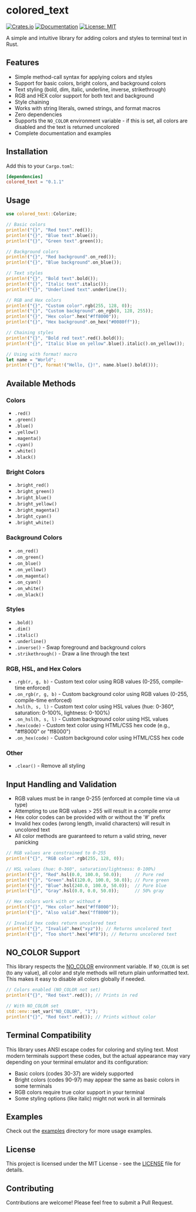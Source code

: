 # colored_text

[![Crates.io](https://img.shields.io/crates/v/colored_text.svg)](https://crates.io/crates/colored_text)
[![Documentation](https://docs.rs/colored_text/badge.svg)](https://docs.rs/colored_text)
[![License: MIT](https://img.shields.io/badge/License-MIT-yellow.svg)](https://opensource.org/licenses/MIT)

A simple and intuitive library for adding colors and styles to terminal text in Rust.

## Features

- Simple method-call syntax for applying colors and styles
- Support for basic colors, bright colors, and background colors
- Text styling (bold, dim, italic, underline, inverse, strikethrough)
- RGB and HEX color support for both text and background
- Style chaining
- Works with string literals, owned strings, and format macros
- Zero dependencies
- Supports the `NO_COLOR` environment variable - if this is set, all colors are
  disabled and the text is returned uncolored
- Complete documentation and examples

## Installation

Add this to your `Cargo.toml`:

```toml
[dependencies]
colored_text = "0.1.1"
```

## Usage

```rust
use colored_text::Colorize;

// Basic colors
println!("{}", "Red text".red());
println!("{}", "Blue text".blue());
println!("{}", "Green text".green());

// Background colors
println!("{}", "Red background".on_red());
println!("{}", "Blue background".on_blue());

// Text styles
println!("{}", "Bold text".bold());
println!("{}", "Italic text".italic());
println!("{}", "Underlined text".underline());

// RGB and Hex colors
println!("{}", "Custom color".rgb(255, 128, 0));
println!("{}", "Custom background".on_rgb(0, 128, 255));
println!("{}", "Hex color".hex("#ff8000"));
println!("{}", "Hex background".on_hex("#0080ff"));

// Chaining styles
println!("{}", "Bold red text".red().bold());
println!("{}", "Italic blue on yellow".blue().italic().on_yellow());

// Using with format! macro
let name = "World";
println!("{}", format!("Hello, {}!", name.blue().bold()));
```

## Available Methods

### Colors

- `.red()`
- `.green()`
- `.blue()`
- `.yellow()`
- `.magenta()`
- `.cyan()`
- `.white()`
- `.black()`

### Bright Colors

- `.bright_red()`
- `.bright_green()`
- `.bright_blue()`
- `.bright_yellow()`
- `.bright_magenta()`
- `.bright_cyan()`
- `.bright_white()`

### Background Colors

- `.on_red()`
- `.on_green()`
- `.on_blue()`
- `.on_yellow()`
- `.on_magenta()`
- `.on_cyan()`
- `.on_white()`
- `.on_black()`

### Styles

- `.bold()`
- `.dim()`
- `.italic()`
- `.underline()`
- `.inverse()` - Swap foreground and background colors
- `.strikethrough()` - Draw a line through the text

### RGB, HSL, and Hex Colors

- `.rgb(r, g, b)` - Custom text color using RGB values (0-255, compile-time enforced)
- `.on_rgb(r, g, b)` - Custom background color using RGB values (0-255, compile-time enforced)
- `.hsl(h, s, l)` - Custom text color using HSL values (hue: 0-360°, saturation: 0-100%, lightness: 0-100%)
- `.on_hsl(h, s, l)` - Custom background color using HSL values
- `.hex(code)` - Custom text color using HTML/CSS hex code (e.g., "#ff8000" or "ff8000")
- `.on_hex(code)` - Custom background color using HTML/CSS hex code

### Other

- `.clear()` - Remove all styling

## Input Handling and Validation

- RGB values must be in range 0-255 (enforced at compile time via `u8` type)
- Attempting to use RGB values > 255 will result in a compile error
- Hex color codes can be provided with or without the '#' prefix
- Invalid hex codes (wrong length, invalid characters) will result in uncolored text
- All color methods are guaranteed to return a valid string, never panicking

```rust
// RGB values are constrained to 0-255
println!("{}", "RGB color".rgb(255, 128, 0));

// HSL values (hue: 0-360°, saturation/lightness: 0-100%)
println!("{}", "Red".hsl(0.0, 100.0, 50.0));     // Pure red
println!("{}", "Green".hsl(120.0, 100.0, 50.0)); // Pure green
println!("{}", "Blue".hsl(240.0, 100.0, 50.0));  // Pure blue
println!("{}", "Gray".hsl(0.0, 0.0, 50.0));      // 50% gray

// Hex colors work with or without #
println!("{}", "Hex color".hex("#ff8000"));
println!("{}", "Also valid".hex("ff8000"));

// Invalid hex codes return uncolored text
println!("{}", "Invalid".hex("xyz")); // Returns uncolored text
println!("{}", "Too short".hex("#f8")); // Returns uncolored text
```

## NO_COLOR Support

This library respects the [NO_COLOR](https://no-color.org/) environment variable. If `NO_COLOR` is set (to any value), all color and style methods will return plain unformatted text. This makes it easy to disable all colors globally if needed.

```rust
// Colors enabled (NO_COLOR not set)
println!("{}", "Red text".red()); // Prints in red

// With NO_COLOR set
std::env::set_var("NO_COLOR", "1");
println!("{}", "Red text".red()); // Prints without color
```

## Terminal Compatibility

This library uses ANSI escape codes for coloring and styling text. Most modern terminals support these codes, but the actual appearance may vary depending on your terminal emulator and its configuration:

- Basic colors (codes 30-37) are widely supported
- Bright colors (codes 90-97) may appear the same as basic colors in some terminals
- RGB colors require true color support in your terminal
- Some styling options (like italic) might not work in all terminals

## Examples

Check out the [examples](examples/) directory for more usage examples.

## License

This project is licensed under the MIT License - see the [LICENSE](LICENSE) file for details.

## Contributing

Contributions are welcome! Please feel free to submit a Pull Request.
